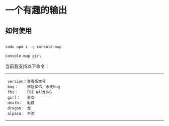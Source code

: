 # 一个有趣的输出




## 如何使用

```bash

sodu npm i -g console-map

console-map girl 

```



当前我支持以下命令：
******************************
     version：查看版本号
     bug：    佛祖保佑，永无bug
     fbi：    FBI WARNING
     girl：   美女
     death：  骷髅
     dragon： 龙
     alpaca： 羊驼
******************************